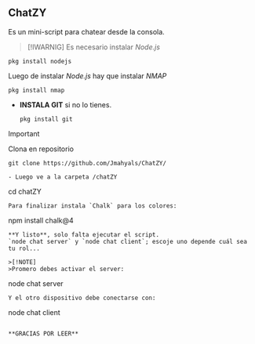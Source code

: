 ## ChatZY 
Es un mini-script para chatear desde la consola.

>[!IWARNIG]
>Es necesario instalar _Node.js_
```
pkg install nodejs
```
Luego de instalar _Node.js_ hay que instalar _NMAP_ 
```
pkg install nmap
```
- **INSTALA GIT** si no lo tienes.
  ```
  pkg install git
  ```
  
>[!IMPORTANT]
>Clona en repositorio
```
git clone https://github.com/Jmahyals/ChatZY/

- Luego ve a la carpeta /chatZY
```
cd chatZY
```
Para finalizar instala `Chalk` para los colores:
```
npm install chalk@4
```
**Y listo**, solo falta ejecutar el script.
`node chat server` y `node chat client`; escoje uno depende cuál sea tu rol...

>[!NOTE]
>Promero debes activar el server:
```
node chat server
```
Y el otro dispositivo debe conectarse con:
```
node chat client
```

**GRACIAS POR LEER** 





